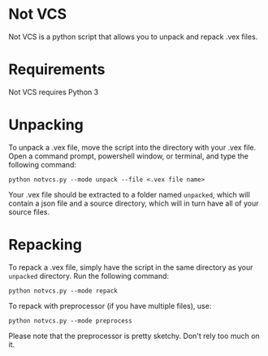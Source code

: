# Not VCS

Not VCS is a python script that allows you to unpack and repack .vex files. 

# Requirements
Not VCS requires Python 3
# Unpacking
To unpack a .vex file, move the script into the directory with your .vex file.
Open a command prompt, powershell window, or terminal, and type the following command:

`python notvcs.py --mode unpack --file <.vex file name>`

Your .vex file should be extracted to a folder named `unpacked`, which will contain a json file and a source directory, which will in turn have all of your source files.

# Repacking
To repack a .vex file, simply have the script in the same directory as your `unpacked` directory. Run the following command:

`python notvcs.py --mode repack`

To repack with preprocessor (if you have multiple files), use:

`python notvcs.py --mode preprocess`

Please note that the preprocessor is pretty sketchy. Don't rely too much on it.
